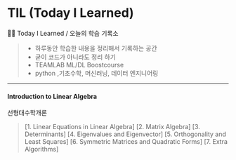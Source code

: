 # TIL (Today I Learned)
🧑‍💻 Today I Learned / 오늘의 학습 기록소
> * 하루동안 학습한 내용을 정리해서 기록하는 공간
> * 굳이 코드가 아니라도 정리 하기 
> * TEAMLAB ML/DL Boostcourse
> * python ,기초수학, 머신러닝, 데이터 엔지니어링

--------------------------------------

#### Introduction to Linear Algebra 

선형대수학개론

> [1. Linear Equations in Linear Algebra] 
> [2. Matrix Algebra]
> [3. Determinants]
> [4. Eigenvalues and Eigenvector]
> [5. Orthogonality and Least Squares]
> [6. Symmetric Matrices and Quadratic Forms]
> [7. Extra Algorithms] 
